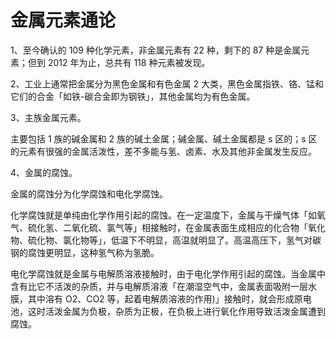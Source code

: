 # 金属元素通论
1、至今确认的 109 种化学元素，非金属元素有 22 种，剩下的 87 种是金属元素；但到 2012 年为止，总共有 118 种元素被发现。

2、工业上通常把金属分为黑色金属和有色金属 2 大类，黑色金属指铁、铬、锰和它们的合金「如铁-碳合金即为钢铁」，其他金属均为有色金属。

3、主族金属元素。

主要包括 1 族的碱金属和 2 族的碱土金属；碱金属、碱土金属都是 s 区的；s 区的元素有很强的金属活泼性，差不多能与氢、卤素、水及其他非金属发生反应。

4、金属的腐蚀。

金属的腐蚀分为化学腐蚀和电化学腐蚀。

化学腐蚀就是单纯由化学作用引起的腐蚀。在一定温度下，金属与干燥气体「如氧气、硫化氢、二氧化硫、氯气等」相接触时，在金属表面生成相应的化合物「氧化物、硫化物、氯化物等」，低温下不明显，高温就明显了。高温高压下，氢气对碳钢的腐蚀更明显，这种氢气称为氢脆。

电化学腐蚀就是金属与电解质溶液接触时，由于电化学作用引起的腐蚀。当金属中含有比它不活泼的杂质，并与电解质溶液「在潮湿空气中，金属表面吸附一层水膜，其中溶有 O2、CO2 等，起着电解质溶液的作用)」接触时，就会形成原电池，这时活泼金属为负极，杂质为正极，在负极上进行氧化作用导致活泼金属遭到腐蚀。



